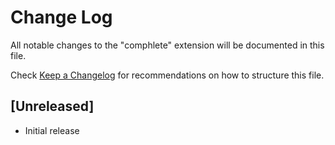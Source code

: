# Change Log

All notable changes to the "comphlete" extension will be documented in this file.

Check [Keep a Changelog](http://keepachangelog.com/) for recommendations on how to structure this file.

## [Unreleased]

- Initial release
